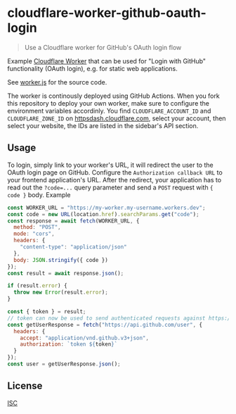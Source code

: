 # cloudflare-worker-github-oauth-login

> Use a Cloudflare worker for GitHub's OAuth login flow

Example [Cloudflare Worker](https://workers.cloudflare.com/) that can be used for "Login with GitHub" functionality (OAuth login), e.g. for static web applications.

See [worker.js](worker.js) for the source code.

The worker is continously deployed using GitHub Actions. When you fork this repository to deploy your own worker, make sure to configure the environment variables accordinly. You find `CLOUDFLARE_ACCOUNT_ID` and `CLOUDFLARE_ZONE_ID` on [httpsdash.cloudflare.com](https://dash.cloudflare.com/), select your account, then select your website, the IDs are listed in the sidebar's API section.

## Usage

To login, simply link to your worker's URL, it will redirect the user to the OAuth login page on GitHub. Configure the `Authorization callback URL` to your frontend application's URL. After the redirect, your application has to read out the `?code=...` query parameter and send a `POST` request with `{ code }` body. Example

```js
const WORKER_URL = "https://my-worker.my-username.workers.dev";
const code = new URL(location.href).searchParams.get("code");
const response = await fetch(WORKER_URL, {
  method: "POST",
  mode: "cors",
  headers: {
    "content-type": "application/json"
  },
  body: JSON.stringify({ code })
});
const result = await response.json();

if (result.error) {
  throw new Error(result.error);
}

const { token } = result;
// token can now be used to send authenticated requests against https://api.github.com
const getUserResponse = fetch("https://api.github.com/user", {
  headers: {
    accept: "application/vnd.github.v3+json",
    authorization: `token ${token}`
  }
});
const user = getUserResponse.json();
```

## License

[ISC](LICENSE)
